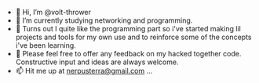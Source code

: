 - 👋 Hi, I’m @volt-thrower
- 🌱 I’m currently studying networking and programming.
- 👀 Turns out I quite like the programming part so i've started making lil projects and tools for my own use and to reinforce some of the concepts i've been learning.
- 💞️ Please feel free to offer any feedback on my hacked together code. Constructive input and ideas are always welcome.
- 📫 Hit me up at nerpusterra@gmail.com ...

<!---
volt-thrower/volt-thrower is a ✨ special ✨ repository because its `README.md` (this file) appears on your GitHub profile.
You can click the Preview link to take a look at your changes.
--->
